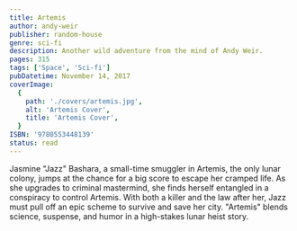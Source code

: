 ```yaml
---
title: Artemis
author: andy-weir
publisher: random-house
genre: sci-fi
description: Another wild adventure from the mind of Andy Weir.
pages: 315
tags: ['Space', 'Sci-fi']
pubDatetime: November 14, 2017
coverImage:
  {
    path: './covers/artemis.jpg',
    alt: 'Artemis Cover',
    title: 'Artemis Cover',
  }
ISBN: '9780553448139'
status: read
---
```


Jasmine "Jazz" Bashara, a small-time smuggler in Artemis, the only lunar colony, jumps at the chance for a big score to escape her cramped life. As she upgrades to criminal mastermind, she finds herself entangled in a conspiracy to control Artemis. With both a killer and the law after her, Jazz must pull off an epic scheme to survive and save her city. "Artemis" blends science, suspense, and humor in a high-stakes lunar heist story.

